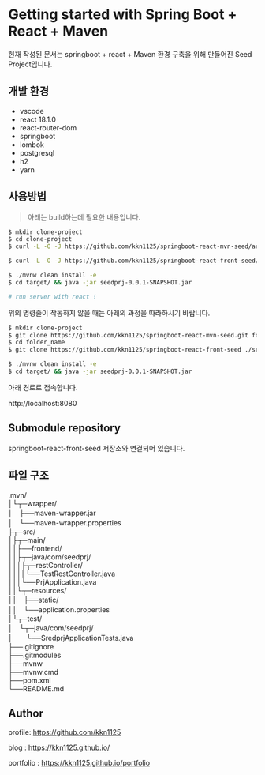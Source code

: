 # Getting started with Spring Boot + React + Maven

현재 작성된 문서는 springboot + react + Maven 환경 구축을 위해 만들어진 Seed Project입니다.

## 개발 환경

- vscode
- react 18.1.0
- react-router-dom
- springboot
- lombok
- postgresql
- h2
- yarn

## 사용방법

> 아래는 build하는데 필요한 내용입니다.

```bash
$ mkdir clone-project
$ cd clone-project
$ curl -L -O -J https://github.com/kkn1125/springboot-react-mvn-seed/archive/refs/heads/main.zip && unzip *.zip -d . && rm -f springboot-react-mvn-seed-main.zip && shopt -s dotglob && mv -f springboot-react-mvn-seed-main/* ./ && rm -r -f springboot-react-mvn-seed-main/

$ curl -L -O -J https://github.com/kkn1125/springboot-react-front-seed/archive/refs/heads/main.zip && unzip *.zip -d ./src/main/frontend/ && rm -f ./springboot-react-front-seed-main.zip && shopt -s dotglob && mv -f ./src/main/frontend/springboot-react-front-seed-main/* ./src/main/frontend/ && rm -r -f ./src/main/frontend/springboot-react-front-seed-main/

$ ./mvnw clean install -e
$ cd target/ && java -jar seedprj-0.0.1-SNAPSHOT.jar

# run server with react !
```

위의 명령줄이 작동하지 않을 때는 아래의 과정을 따라하시기 바랍니다.


```bash
$ mkdir clone-project 
$ git clone https://github.com/kkn1125/springboot-react-mvn-seed.git folder_name
$ cd folder_name
$ git clone https://github.com/kkn1125/springboot-react-front-seed ./src/main/frontend/

$ ./mvnw clean install -e
$ cd target/ && java -jar seedprj-0.0.1-SNAPSHOT.jar
```
아래 경로로 접속합니다.

http://localhost:8080

## Submodule repository

springboot-react-front-seed 저장소와 연결되어 있습니다.

## 파일 구조

.mvn/  
│└┬─wrapper/  
│　├──maven-wrapper.jar  
│　└──maven-wrapper.properties  
├┬─src/  
│├┬─main/  
││├──frontend/  
││├┬─java/com/seedprj/    
│││├┬─restController/  
││││└──TestRestController.java  
│││└──PrjApplication.java  
││└┬─resources/  
││　├──static/  
││　└──application.properties  
│└┬─test/  
│　└┬─java/com/seedprj/  
│　　└──SredprjApplicationTests.java  
├──.gitignore  
├──.gitmodules  
├──mvnw  
├──mvnw.cmd  
├──pom.xml  
└──README.md  

<!-- gradle/
 wrapper/
  gradle-wrapper.jar
  gradle-wrapper.properties
src/
 main/
  frontend/
  java/com/gradleseed/
   prj/
    restController/
     TestRestController.java
    PrjApplication.java
  resources/
   static/
   application.properties
 test/
  java/com/gradleseed/
   prj/
    PrjApplicationTests.java
.gitignore
.gitmodules
build.gradle
gradlew
gradlew.bat
settings.gradle -->

## Author

profile: https://github.com/kkn1125

blog : https://kkn1125.github.io/

portfolio : https://kkn1125.github.io/portfolio